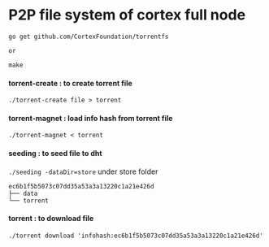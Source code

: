 # P2P file system of cortex full node
```
go get github.com/CortexFoundation/torrentfs

or

make
```
#### torrent-create : to create torrent file
```./torrent-create file > torrent```
#### torrent-magnet : load info hash from torrent file
```./torrent-magnet < torrent```
#### seeding : to seed file to dht
```./seeding -dataDir=store```
under store folder
```
ec6b1f5b5073c07dd35a53a3a13220c1a21e426d
├── data
└── torrent
```
#### torrent : to download file
```./torrent download 'infohash:ec6b1f5b5073c07dd35a53a3a13220c1a21e426d' ```
